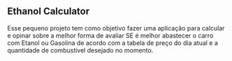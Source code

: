## Ethanol Calculator
 Esse pequeno projeto tem como objetivo fazer uma aplicação para calcular e opinar sobre a melhor forma de avaliar SE é melhor abastecer o carro com Etanol ou Gasolina de acordo com a tabela de preço do dia atual e a quantidade de combustível  desejado no momento.
